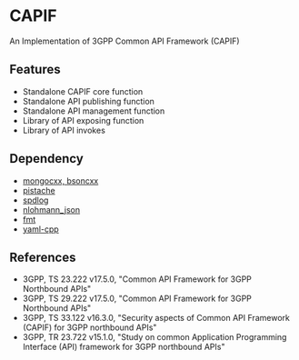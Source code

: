 # CAPIF

An Implementation of 3GPP Common API Framework (CAPIF)

## Features

- Standalone CAPIF core function
- Standalone API publishing function
- Standalone API management function
- Library of API exposing function
- Library of API invokes

## Dependency

- [mongocxx, bsoncxx](http://mongocxx.org/)
- [pistache](https://github.com/pistacheio/pistache)
- [spdlog](https://github.com/gabime/spdlog)
- [nlohmann_json](https://github.com/nlohmann/json)
- [fmt](https://github.com/fmtlib/fmt)
- [yaml-cpp](https://github.com/jbeder/yaml-cpp)

## References

- 3GPP, TS 23.222 v17.5.0, "Common API Framework for 3GPP Northbound APIs"
- 3GPP, TS 29.222 v17.5.0, "Common API Framework for 3GPP Northbound APIs"
- 3GPP, TS 33.122 v16.3.0, "Security aspects of Common API Framework (CAPIF) for 3GPP northbound APIs"
- 3GPP, TR 23.722 v15.1.0, "Study on common Application Programming Interface (API) framework for 3GPP northbound APIs"
